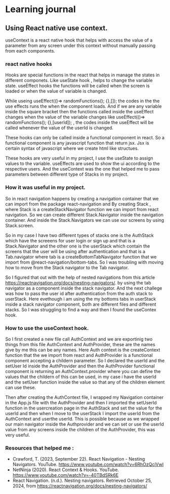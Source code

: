
# Learning journal 
## Using React native use context. 

useContext is a react native hook that helps with access the value of a parameter from any screen under this context without manually passing from each components. 

### react native hooks 
Hooks are special functions in the react that helps in manage the states in different componets. Like useState hook , helps to change the variable state. useEffect hooks the functions will be called when the screen is loaded or when the value of variable is changed. 

While useing useEffect(()=> randomFunctions(); {},[]); the codes in the the use effects runs the when the component loads. And if we are any variable inside the square bracket then the functions called inside the useEffect changes when the value of the variable changes like  useEffect(()=> randomFunctions(); {},[userId]); , the codes inside the useEffect will be called whenever the value of the userId is changed.

These hooks can only be called inside a functional component in react. So a functional component is any javascript function that return jsx. Jsx is certain syntax of javascript where we create html like structues.

These hooks are very useful in my project, I use the useState to assign values to the variable. useEffects are used to show the ui according to the respective users. And the useContext was the one that helped me to pass parameters between different type of Stacks in my project.

### How it was useful in my project. 

So in react navigation happens by creating a navigation container that we can import from the package react-navigation and By creating Stack , where Stack is a createStackNavigator function we can import from react navigation. So we can create different Stack.Navigator inside the navigation container. And inside the Stack.Navigators we can use our screens by using Stack.screen.

So in my case I have two different types of stacks one is the AuthStack which have the screeens for user login or sign up and that is a Stack.Navigator and the other one is the userStack which contain the screens that the user will be using after authentication and that is a Tab.navigator where tab is a createBottomTabNavigator function that we import from @react-navigation/bottom-tabs. So I was troubling with moving how to move from the Stack navigator to the Tab navigator.

So I figured that out with the help of nested navigations from this article https://reactnavigation.org/docs/nesting-navigators/. by using the tab navigator as a component inside the stack navigator. And the next challege was how to pass the user id after authentication from the auth stack to userStack. Here evethough i am using the my bottoms tabs in userStack inside a stack navigator component, both are different files and different stacks. So I was struggling to find a way and then I found the useContex hook.

### How to use the useContext hook. 



So I first created a new file call AuthContext and we are exportinig two things from this file AuthContext and AuthProvider, these are the names give by me this can be any names. Here Auth context is the createContext function that the we import from react and AuthProvider is a functional component accepting a childern parameter. So I declared the userId and the setUser Id inside the AuthProvider and then the AuthProvider functional component is returning an AuthContext.provider where you can define the values that the childern of this can be used, in my case i have the userId and the setUser function inside the value so that any of the children element can use these. 

Then after creating the AuthContext file, I wrapped my Navigation container in the App.js file with the AuthProvider and then I imported the setUserId function in the usercreation page in the AuthStack and set the value for the userId and then when I move to the userStack I import the userId from the AuthContext and userthe userId. This is possible because as we wrapped our main navigator inside the Authprovider and we can set or use the userId value from any screens inside the children of the AuthProvider, this was very useful. 


### Resources that helped me : 

* Crawford, T. (2023, September 22). React Navigation - Nesting Navigators. YouTube. https://www.youtube.com/watch?v=6RhOzQciVwI
* NetNinja (2020). React Context & Hooks. YouTube. https://www.youtube.com/watch?v=-40TBdSRk6E
* React Navigation. (n.d.). Nesting navigators. Retrieved October 25, 2024, from https://reactnavigation.org/docs/nesting-navigators/







   
